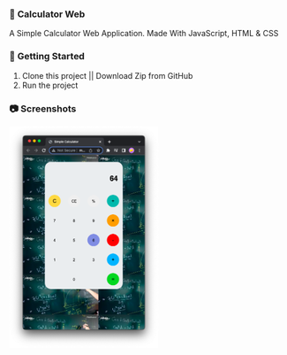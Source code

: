 ### 🧮 **Calculator Web**

A Simple Calculator Web Application. Made With JavaScript, HTML & CSS

### 🚀 **Getting Started**
1. Clone this project || Download Zip from GitHub
2. Run the project 

### 📷 **Screenshots**

  <img
    src="/assets/image2.png"
    alt="Main Screen"
    title="Main Screen"
    style="display: inline-block; margin: 0 auto; width: 200; height: 400px">

